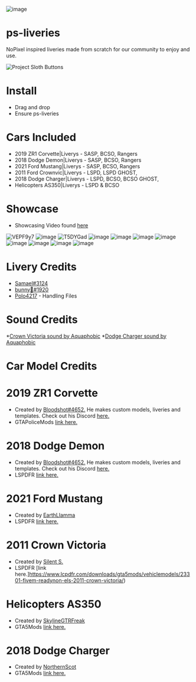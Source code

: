 ![image](https://user-images.githubusercontent.com/82112471/190289781-f36fb8c4-a98a-4792-9eb3-4b45d7adb1a4.png)

# ps-liveries
NoPixel inspired liveries made from scratch for our community to enjoy and use.

![Project Sloth Buttons](https://user-images.githubusercontent.com/91661118/169454003-488c8994-eec9-4b92-9b0c-f3a675be7d1b.png)

# Install
* Drag and drop
* Ensure ps-liveries

# Cars Included
* 2019 ZR1 Corvette|Liverys - SASP, BCSO, Rangers
* 2018 Dodge Demon|Liverys - SASP, BCSO, Rangers
* 2021 Ford Mustang|Liverys - SASP, BCSO, Rangers
* 2011 Ford Crownvic|Liverys - LSPD, LSPD GHOST,
* 2018 Dodge Charger|Liverys - LSPD, BCSO, BCSO GHOST,
* Helicopters AS350|Liverys - LSPD & BCSO


# Showcase
* Showcasing Video found [here](https://www.youtube.com/watch?v=gvi1P7psSWQ)

![VEPF9y7](https://user-images.githubusercontent.com/82112471/190525677-553eaa3b-a5da-44a9-abb1-59e410f59de8.jpg)
![image](https://user-images.githubusercontent.com/82112471/190526131-4f915832-df3b-4b2a-a7a8-b7dc6fc25974.png)
![T5DYGad](https://user-images.githubusercontent.com/82112471/190525908-17695b5c-ae78-455b-8e46-be186cf03242.jpg)
![image](https://user-images.githubusercontent.com/82112471/190526015-ab890b22-94bb-485a-b31f-3fa309b28b8e.png)
![image](https://user-images.githubusercontent.com/82112471/190290341-502d5181-4e55-4830-881a-099022015bb8.png)
![image](https://user-images.githubusercontent.com/82112471/190290347-eae30a19-dc9a-40c6-94aa-862d4ab96989.png)
![image](https://user-images.githubusercontent.com/82112471/190290360-1d6323fa-f13f-49ea-88f4-c3ebb183f929.png)
![image](https://user-images.githubusercontent.com/82112471/190290369-dad8a5fe-8a68-462e-88a9-f529b1b32f2c.png)
![image](https://user-images.githubusercontent.com/82112471/190290378-917ed8af-dd7d-449b-8bdc-d250afff16cb.png)
![image](https://cdn.discordapp.com/attachments/1019793471965503631/1030170977931378688/Picsart_22-10-13_13-30-31-938.png)
![image](https://user-images.githubusercontent.com/82112471/190290385-db2466c8-bc73-44a5-ba90-6349b72525f0.png)

# Livery Credits
* [Samael#3124](https://github.com/Luceeiy)
* [bunny🐇#1920](https://github.com/Bunny5578)
* [Polo4217](https://github.com/Polo4217) - Handling Files

# Sound Credits
*[Crown Victoria sound by Aquaphobic](https://www.gta5-mods.com/vehicles/ford-crown-victoria-4-6-modular-v8-engine-sound-oiv-add-on-fivem-sound)
*[Dodge Charger sound by Aquaphobic](https://www.gta5-mods.com/vehicles/dodge-charger-6-4-6-2sc-v8-engine-sound-oiv-add-on-fivem-sound)

# Car Model Credits
# 2019 ZR1 Corvette
* Created by [Bloodshot#4652.](https://discord.gg/eVUk88U) He makes custom models, liveries and templates. Check out his Discord [here.](https://discord.gg/eVUk88U)
* GTAPoliceMods [link here.](https://gtapolicemods.com/files/file/1314-non-els-2019-zr1-corvette-rb-bb-fivem-ready/)

# 2018 Dodge Demon
* Created by [Bloodshot#4652.](https://discord.gg/eVUk88U) He makes custom models, liveries and templates. Check out his Discord [here.](https://discord.gg/eVUk88U)
* LSPDFR [link here.](https://www.lcpdfr.com/downloads/gta5mods/vehiclemodels/38261-non-els-2018-dodge-demon-rb-bb-fivem-ready/)

# 2021 Ford Mustang
* Created by [EarthLlamma](https://discord.gg/WDZxBke)
* LSPDFR [link here.](https://www.lcpdfr.com/downloads/gta5mods/vehiclemodels/33618-non-els-2021-mach-1-mustang-rb-fivem-ready/)

# 2011 Crown Victoria
* Created by [Silent S.](https://www.lcpdfr.com/profile/378511-silent-s/)
* LSPDFR [link here.]https://www.lcpdfr.com/downloads/gta5mods/vehiclemodels/23301-fivem-readynon-els-2011-crown-victoria/)

# Helicopters AS350
* Created by [SkylineGTRFreak](https://www.gta5-mods.com/users/SkylineGTRFreak)
* GTA5Mods [link here.](https://www.gta5-mods.com/vehicles/as-350-ecureuil)

# 2018 Dodge Charger
* Created by [NorthernScot](https://www.gta5-mods.com/users/NorthernScot)
* GTA5Mods [link here.](https://www.gta5-mods.com/vehicles/2018-dodge-charger-r-b-liberty-ii#comments_tab)
